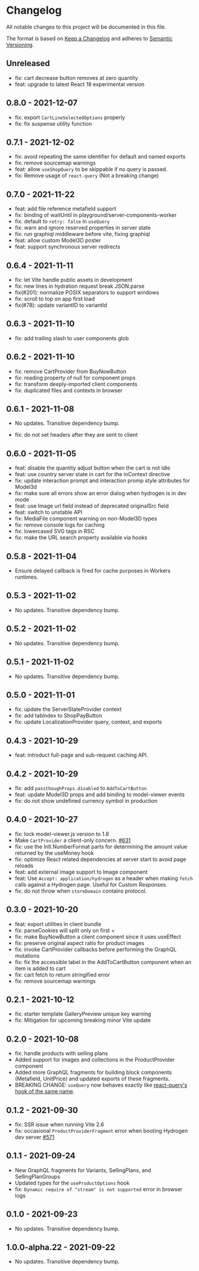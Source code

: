 # Changelog

All notable changes to this project will be documented in this file.

The format is based on [Keep a Changelog](http://keepachangelog.com/en/1.0.0/)
and adheres to [Semantic Versioning](http://semver.org/spec/v2.0.0.html).

## Unreleased

- fix: cart decrease button removes at zero quantity
- feat: upgrade to latest React 18 experimental version

## 0.8.0 - 2021-12-07

- fix: export `CartLineSelectedOptions` properly
- fix: fix suspense utility function

## 0.7.1 - 2021-12-02

- fix: avoid repeating the same identifier for default and named exports
- fix: remove sourcemap warnings
- feat: allow `useShopQuery` to be skippable if no query is passed.
- fix: Remove usage of `react-query` (Not a breaking change)

## 0.7.0 - 2021-11-22

- feat: add file reference metafield support
- fix: binding of waitUntil in playground/server-components-worker
- fix: default to `retry: false` in `useQuery`
- fix: warn and ignore reserved properties in server state
- fix: run graphiql middleware before vite, fixing graphiql
- feat: allow custom Model3D poster
- feat: support synchronous server redirects

## 0.6.4 - 2021-11-11

- fix: let Vite handle public assets in development
- fix: new lines in hydration request break JSON.parse
- fix(#201): normalize POSIX separators to support windows
- fix: scroll to top on app first load
- fix(#78): update variantID to variantId

## 0.6.3 - 2021-11-10

- fix: add trailing slash to user components glob

## 0.6.2 - 2021-11-10

- fix: remove CartProvider from BuyNowButton
- fix: reading property of null for component props
- fix: transform deeply-imported client components
- fix: duplicated files and contexts in browser

## 0.6.1 - 2021-11-08

- No updates. Transitive dependency bump.

- fix: do not set headers after they are sent to client

## 0.6.0 - 2021-11-05

- feat: disable the quantity adjust button when the cart is not idle
- feat: use country server state in cart for the inContext directive
- fix: update interaction prompt and interaction promp style attributes for Model3d
- fix: make sure all errors show an error dialog when hydrogen is in dev mode
- feat: use Image url field instead of deprecated originalSrc field
- feat: switch to unstable API
- fix: MediaFile component warning on non-Model3D types
- fix: remove console logs for caching
- fix: lowercased SVG tags in RSC
- fix: make the URL search property available via hooks

## 0.5.8 - 2021-11-04

- Ensure delayed callback is fired for cache purposes in Workers runtimes.

## 0.5.3 - 2021-11-02

- No updates. Transitive dependency bump.

## 0.5.2 - 2021-11-02

- No updates. Transitive dependency bump.

## 0.5.1 - 2021-11-02

- No updates. Transitive dependency bump.

## 0.5.0 - 2021-11-01

- fix: update the ServerStateProvider context
- fix: add tabIndex to ShopPayButton
- fix: update LocalizationProvider query, context, and exports

## 0.4.3 - 2021-10-29

- feat: introduct full-page and sub-request caching API.

## 0.4.2 - 2021-10-29

- fix: add `passthoughProps.disabled` to `AddToCartButton`
- feat: update Model3D props and add binding to model-viewer events
- fix: do not show undefined currency symbol in production

## 0.4.0 - 2021-10-27

- fix: lock model-viewer.js version to 1.8
- Make `CartProvider` a client-only concern. [#631](https://github.com/Shopify/hydrogen/pull/631)
- fix: use the Intl.NumberFormat parts for determining the amount value returned by the useMoney hook
- fix: optimize React related dependencies at server start to avoid page reloads
- feat: add external image support to Image component
- feat: Use `Accept: application/hydrogen` as a header when making `fetch` calls against a Hydrogen page. Useful for Custom Responses.
- fix: do not throw when `storeDomain` contains protocol.

## 0.3.0 - 2021-10-20

- feat: export utilities in client bundle
- fix: parseCookies will split only on first =
- fix: make BuyNowButton a client component since it uses useEffect
- fix: preserve original aspect ratio for product images
- fix: invoke CartProvider callbacks before performing the GraphQL mutations
- fix: fix the accessible label in the AddToCartButton component when an item is added to cart
- fix: cart fetch to return stringified error
- fix: remove sourcemap warnings

## 0.2.1 - 2021-10-12

- fix: starter template GalleryPreview unique key warning
- fix: Mitigation for upcoming breaking minor Vite update

## 0.2.0 - 2021-10-08

- fix: handle products with selling plans
- Added support for images and collections in the ProductProvider component
- Added more GraphQL fragments for building block components (Metafield, UnitPrice) and updated exports of these fragments.
- BREAKING CHANGE: `useQuery` now behaves exactly like [react-query's hook of the same name](https://react-query.tanstack.com/reference/useQuery#_top).

## 0.1.2 - 2021-09-30

- fix: SSR issue when running Vite 2.6
- fix: occasional `ProductProviderFragment` error when booting Hydrogen dev server [#571](https://github.com/Shopify/hydrogen/issues/571)

## 0.1.1 - 2021-09-24

- New GraphQL fragments for Variants, SellingPlans, and SellingPlanGroups
- Updated types for the `useProductOptions` hook
- fix: `Dynamic require of "stream" is not supported` error in browser logs

## 0.1.0 - 2021-09-23

- No updates. Transitive dependency bump.

## 1.0.0-alpha.22 - 2021-09-22

- No updates. Transitive dependency bump.

